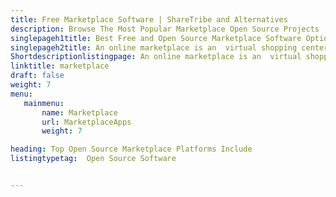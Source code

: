 ```yaml
---
title: Free Marketplace Software | ShareTribe and Alternatives
description: Browse The Most Popular Marketplace Open Source Projects
singlepageh1title: Best Free and Open Source Marketplace Software Options
singlepageh2title: An online marketplace is an  virtual shopping center where vendors can come together to sell their products or services. Online marketplaces are the primary type of multichannel ecommerce and can be a way to streamline the production process.
Shortdescriptionlistingpage: An online marketplace is an  virtual shopping center where vendors can come together to sell their products or services. Online marketplaces are the primary type of multichannel ecommerce and can be a way to streamline the production process.
linktitle: marketplace
draft: false
weight: 7
menu:
   mainmenu: 
       name: Marketplace
       url: MarketplaceApps
       weight: 7

heading: Top Open Source Marketplace Platforms Include
listingtypetag:  Open Source Software


---
```


